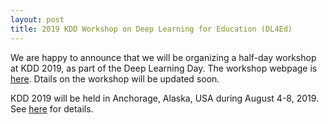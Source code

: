 ```yaml
---
layout: post
title: 2019 KDD Workshop on Deep Learning for Education (DL4Ed)
---
```


We are happy to announce that we will be organizing a half-day workshop at KDD 2019, as part of the Deep Learning Day. 
The workshop webpage is [here](_workshops/2019-kdd-workshop/). Dtails on the workshop will be updated soon. 

KDD 2019 will be held in Anchorage, Alaska, USA during August 4-8, 2019. See [here](https://www.kdd.org/kdd2019/) for details.
